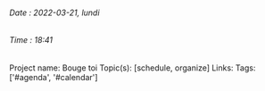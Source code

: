 ###### Date : 2022-03-21, lundi 
###### Time : 18:41

Project name: Bouge toi
Topic(s): [schedule, organize]
Links:
Tags: ['#agenda', '#calendar']





